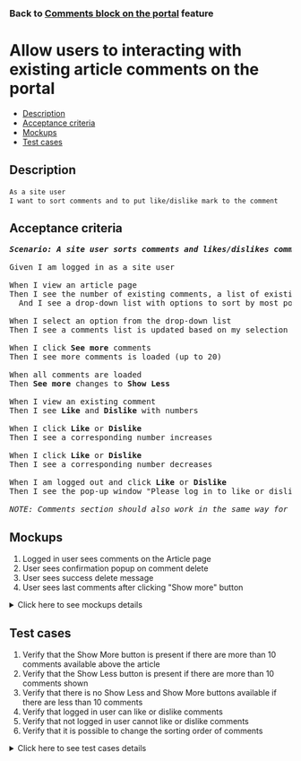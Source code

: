 ### Back to [Comments block on the portal](../../) feature

# Allow users to interacting with existing article comments on the portal

- [Description](#description)
- [Acceptance criteria](#acceptance-criteria)
- [Mockups](#mockups)
- [Test cases](#test-cases)

## Description

    As a site user
    I want to sort comments and to put like/dislike mark to the comment

## Acceptance criteria

<pre>
<b><i>Scenario: A site user sorts comments and likes/dislikes comments</i></b>

Given I am logged in as a site user

When I view an article page
Then I see the number of existing comments, a list of existing comments with 10 most recent comments at the top, and the <b>See more</b> comments button at the bottom
  And I see a drop-down list with options to sort by most popular, oldest first, or newest first

When I select an option from the drop-down list
Then I see a comments list is updated based on my selection

When I click <b>See more</b> comments
Then I see more comments is loaded (up to 20)

When all comments are loaded
Then <b>See more</b> changes to <b>Show Less</b>

When I view an existing comment
Then I see <b>Like</b> and <b>Dislike</b> with numbers

When I click <b>Like</b> or <b>Dislike</b>
Then I see a corresponding number increases

When I click <b>Like</b> or <b>Dislike</b>
Then I see a corresponding number decreases

When I am logged out and click <b>Like</b> or <b>Dislike</b>
Then I see the pop-up window "Please log in to like or dislike comments" with the link to log-in page

<i>NOTE: Comments section should also work in the same way for videos.</i>
</pre>

## Mockups

1. Logged in user sees comments on the Article page
2. User sees confirmation popup on comment delete
3. User sees success delete message
4. User sees last comments after clicking "Show more" button

<details>
  <summary>Click here to see mockups details</summary>

**1. Logged in user sees comments on the Article page:**

![Logged in user sees comments on the Article page](/products/sport_news_portal/web_application_features/comments/images/comments_for_logged_in_user.png)

**2. User sees confirmation popup on comment delete:**

![User sees confirmation popup on comment delete](/products/sport_news_portal/web_application_features/comments/images/before_delete_warning_popup.png)

**3. User sees success delete message:**

![User sees success delete message](/products/sport_news_portal/web_application_features/comments/images/comment_deleted_popup.png)

**4. User sees last comments after clicking "Show more" button:**

![User sees last comments after clicking "Show more" button](/products/sport_news_portal/web_application_features/comments/images/expanded_comments.png)

</details>

## Test cases

1. Verify that the Show More button is present if there are more than 10 comments available above the article
2. Verify that the Show Less button is present if there are more than 10 comments shown
3. Verify that there is no Show Less and Show More buttons available if there are less than 10 comments
4. Verify that logged in user can like or dislike comments
5. Verify that not logged in user cannot like or dislike comments
6. Verify that it is possible to change the sorting order of comments

<details>
  <summary>Click here to see test cases details</summary>

### **#1. Verify that the Show More button is present if there are more than 10 comments available above the article**

|Preconditions|Steps|Expected result
--------------|-----|----------
|- Log in by user account</br>- There are more than 20 comments to the article|1) Click on any article on the home page</br>2) Go to the comments section, and then click <b>Show More</b>|1) 10 comments are shown</br>2) 10 more comments are loaded—20 comments in total—and a user can still see the <b>Show More</b> button because there are more comments to show. The <b>Show Less</b> button appears|

### **#2. Verify that the Show Less button is present if there are more than 10 comments shown**

|Preconditions|Steps|Expected result
--------------|-----|----------
|- Log in by user account</br>- There are more than 10 comments an the article|1) Click on any article on the home page</br>2) Click <b>Show More</b></br>3) Click <b>Show Less</b>|1) 10 comments are shown</br>2) All comments are loaded, the <b>Show More</b> button disappears, and the <b>Show Less</b> button appears</br>3) Only 10 comments are show, the <b>Show Less</b> button disappears, and the <b>Show More</b> button appears|

### **#3. Verify that there is no Show Less and Show More buttons available if there are less than 10 comments**

|Preconditions|Steps|Expected result
--------------|-----|----------
|- Log in by user account</br>- There are less than 10 comments to an article|1) Click on any article on the home page</br>2) Check if the <b>Show More</b> and <b>Show Less</b> buttons are shown|1) All comments are shown</br>2) There are no <b>Show More</b> or <b>Show Less</b> buttons in the comments section|

### **#4. Verify that logged in user can like or dislike comments**

|Preconditions|Steps|Expected result
--------------|-----|----------
|- Log in by user account</br>- There are some comments to an article</br>- There are some replies to comments|1) Click on any article on the Home page</br>2) Click <b>Like</b> under any comment</br>3) Click <b>Like</b> under any reply to the comment</br>4) Сlick <b>Dislike</b> under the comment above the article</br>5) Сlick <b>Dislike</b> under the comment above the comment</br>6) Click <b>Like</b> under the comment you previously disliked</br>7) Click <b>Dislike</b> under the comment you previously liked|2) The number of likes increases</br>3) The number of likes increases</br>4) The number of dislikes increases</br>5) The number of dislikes increases</br>6) The number of likes increases and the number of dislikes decreases</br>7) The number of dislikes increases and the number of likes decreases|

### **#5. Verify that not logged in user cannot like or dislike comments**

|Preconditions|Steps|Expected result
--------------|-----|----------
|- User is not logged in</br>- There are some comments to an article</br>- There are some replies to comments|1) Click on any article on the Home page</br>2) Click the <b>Like</b> or <b>Dislike</b> icon under any comment above the article|2) Pop-up window "Please log in to leave a comment" with a link to log in page appears|

### **#6. Verify that it is possible to change the sorting order of comments**

|Preconditions|Steps|Expected result
--------------|-----|----------
|- User is not logged in</br>- There are some comments to an article|1) Click on any article on the home page with comments</br>2) Click <b>Sort by > Most popular</b></br>3) Click <b>Sort by > Oldest first</b></br>4) Click <b>Sort by > Newest first</b>|2) Most popular comments are shown first</br>3) Oldest comments are shown first</br>4) Newest comments are shown first|
</details>
